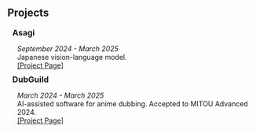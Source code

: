 ## Projects

<h3 style="margin:0 10px 0;">Asagi</h3>
<p style="margin-left: 20px; margin-bottom: 10px;">
  <em>September 2024 - March 2025</em><br>
  Japanese vision-language model.<br>
  <a href="https://uehara-mech.github.io/asagi-vlm">
    <autocolor>[Project Page]</autocolor>
  </a>
</p>

<h3 style="margin:0 10px 0;">DubGuild</h3>
<p style="margin-left: 20px; margin-bottom: 10px;">
  <em>March 2024 - March 2025</em><br>
  AI-assisted software for anime dubbing. Accepted to MITOU Advanced 2024.<br>
  <a href="https://dubguild.com">
    <autocolor>[Project Page]</autocolor>
  </a>
</p>
